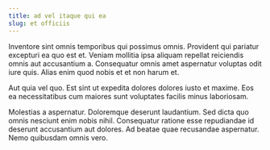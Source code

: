 ```yaml
---
title: ad vel itaque qui ea
slug: et officiis
---
```


Inventore sint omnis temporibus qui possimus omnis. Provident qui pariatur excepturi ea quo est et. Veniam mollitia ipsa aliquam repellat reiciendis omnis aut accusantium a. Consequatur omnis amet aspernatur voluptas odit iure quis. Alias enim quod nobis et et non harum et.

Aut quia vel quo. Est sint ut expedita dolores dolores iusto et maxime. Eos ea necessitatibus cum maiores sunt voluptates facilis minus laboriosam.

Molestias a aspernatur. Doloremque deserunt laudantium. Sed dicta quo omnis nesciunt enim nobis nihil. Consequatur ratione esse repudiandae id deserunt accusantium aut dolores. Ad beatae quae recusandae aspernatur. Nemo quibusdam omnis vero.
